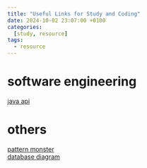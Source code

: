 ```yaml
---
title: "Useful Links for Study and Coding"
date: 2024-10-02 23:07:00 +0100
categories:
  [study, resource]
tags: 
  - resource
---
```


# software engineering
[java api](https://docs.oracle.com/javase/8/docs/api/)

# others
[pattern monster](https://pattern.monster/)  
[database diagram](https://dbdiagram.io/home)